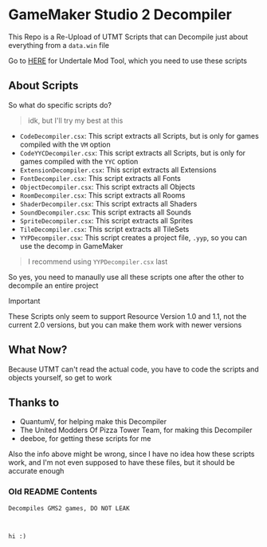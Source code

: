 # GameMaker Studio 2 Decompiler
This Repo is a Re-Upload of UTMT Scripts that can Decompile just about everything from a ```data.win``` file

Go to [HERE](https://github.com/UnderminersTeam/UndertaleModTool) for Undertale Mod Tool, which you need to use these scripts

## About Scripts
So what do specific scripts do?
> idk, but I'll try my best at this

- ```CodeDecompiler.csx```: This script extracts all Scripts, but is only for games compiled with the ```VM``` option
- ```CodeYYCDecompiler.csx```: This script extracts all Scripts, but is only for games compiled with the ```YYC``` option
- ```ExtensionDecompiler.csx```: This script extracts all Extensions
- ```FontDecompiler.csx```: This script extracts all Fonts
- ```ObjectDecompiler.csx```: This script extracts all Objects
- ```RoomDecompiler.csx```: This script extracts all Rooms
- ```ShaderDecompiler.csx```: This script extracts all Shaders
- ```SoundDecompiler.csx```: This script extracts all Sounds
- ```SpriteDecompiler.csx```: This script extracts all Sprites
- ```TileDecompiler.csx```: This script extracts all TileSets
- ```YYPDecompiler.csx```: This script creates a project file, ```.yyp```, so you can use the decomp in GameMaker
> I recommend using ```YYPDecompiler.csx``` last

So yes, you need to manaully use all these scripts one after the other to decompile an entire project

> [!IMPORTANT]
> These Scripts only seem to support Resource Version 1.0 and 1.1, not the current 2.0 versions, but you can make them work with newer versions

## What Now?
Because UTMT can't read the actual code, you have to code the scripts and objects yourself, so get to work

## Thanks to
- QuantumV, for helping make this Decompiler
- The United Modders Of Pizza Tower Team, for making this Decompiler
- deeboe, for getting these scripts for me

Also the info above might be wrong, since I have no idea how these scripts work, and I'm not even supposed to have these files, but it should be accurate enough

### Old README Contents
```
Decompiles GMS2 games, DO NOT LEAK



hi :)
```
